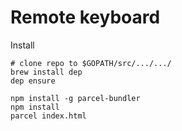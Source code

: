 # Remote keyboard


Install

```
# clone repo to $GOPATH/src/.../.../
brew install dep
dep ensure
```

```
npm install -g parcel-bundler
npm install
parcel index.html
```
